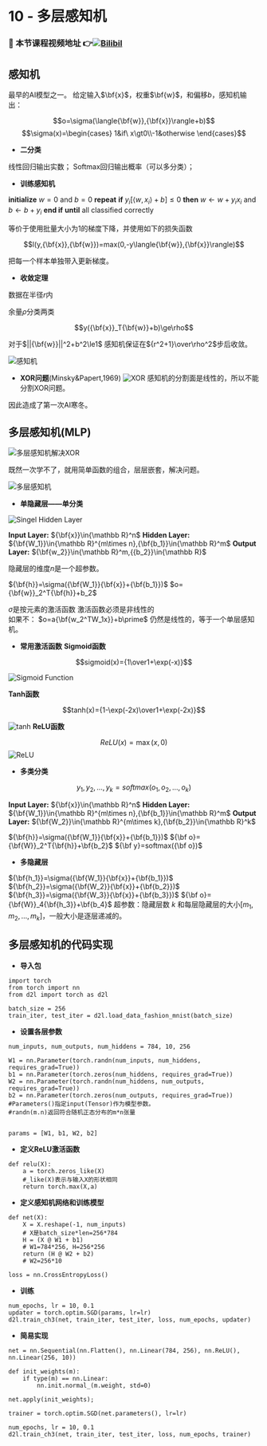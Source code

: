 # 10 - 多层感知机

### 🎦 本节课程视频地址 👉[![Bilibil](https://i1.hdslb.com/bfs/archive/6a42dfd892be9e959a264a9352e87478b0cac231.jpg@640w_400h_100Q_1c.webp)](https://www.bilibili.com/video/BV1hh411U7gn?spm_id_from=333.999.0.0)

## 感知机

最早的AI模型之一。
给定输入$\bf{x}$，权重$\bf{w}$，和偏移$b$，感知机输出：

$$o=\sigma(\langle{\bf{w}},{\bf{x}}\rangle+b)$$
$$\sigma(x)=\begin{cases}
1&if\ x\gt0\\-1&otherwise
\end{cases}$$

- **二分类**


线性回归输出实数；
Softmax回归输出概率（可以多分类）；

- **训练感知机**

**initialize** $w=0$ and $b=0$
**repeat**
    **if** $y_i[\langle{w,x_i}\rangle+b]\le0$ **then**
    $w\leftarrow w+y_ix_i$ and $b\leftarrow b+y_i$
    **end if**
**until** all classified correctly

等价于使用批量大小为1的梯度下降，并使用如下的损失函数

$$l(y,{\bf{x}},{\bf{w}})=max(0,-y\langle{\bf{w}},{\bf{x}}\rangle)$$

把每一个样本单独带入更新梯度。

- **收敛定理**

数据在半径$r$内

余量$\rho$分类两类

$$y({\bf{x}}_T{\bf{w}}+b)\ge\rho$$

对于$||{\bf{w}}||^2+b^2\le1$
感知机保证在${r^2+1}\over\rho^2$步后收敛。

![感知机](Images/感知机.jfif)


- **XOR问题**(Minsky&Papert,1969)
![XOR](Images/XOR.png)
感知机的分割面是线性的，所以不能分割XOR问题。

因此造成了第一次AI寒冬。

## 多层感知机(MLP)

![多层感知机解决XOR](Images/多层感知机.jpg)

既然一次学不了，就用简单函数的组合，层层嵌套，解决问题。

![多层感知机](Images/有隐藏层的感知机.gif)

- **单隐藏层——单分类**

![Singel Hidden Layer](Images/1_-eLjPY7UGSoQhSyW5qC6gw.gif)

**Input Layer:** ${\bf{x}}\in{\mathbb R}^n$
**Hidden Layer:** ${\bf{W_1}}\in{\mathbb R}^{m\times n},{\bf{b_1}}\in{\mathbb R}^m$
**Output Layer:** ${\bf{w_2}}\in{\mathbb R}^m,{{b_2}}\in{\mathbb R}$

隐藏层的维度$n$是一个超参数。

${\bf{h}}=\sigma({\bf{W_1}}{\bf{x}}+{\bf{b_1}})$
$o={\bf{w}}_2^T{\bf{h}}+b_2$

$\sigma$是按元素的激活函数
激活函数必须是非线性的  
如果不：
$o=a{\bf{w_2^TW_1x}}+b\prime$
仍然是线性的，等于一个单层感知机。
- **常用激活函数**
**Sigmoid函数**

$$sigmoid(x)={1\over1+\exp(-x)}$$

![Sigmoid Function](Images/SigmoidFunction.png)

**Tanh函数**

$$tanh(x)={1-\exp(-2x)\over1+\exp(-2x)}$$

![tanh](Images\tanh.png)
**ReLU函数**

$$ReLU(x)=\max(x,0)$$
![ReLU](Images\ReLU.png)

- **多类分类**

$$y_1,y_2,...,y_k=softmax(o_1,o_2,...,o_k)$$

**Input Layer:** ${\bf{x}}\in{\mathbb R}^n$
**Hidden Layer:** ${\bf{W_1}}\in{\mathbb R}^{m\times n},{\bf{b_1}}\in{\mathbb R}^m$
**Output Layer:** ${\bf{W_2}}\in{\mathbb R}^{m\times k},{\bf{b_2}}\in{\mathbb R}^k$

${\bf{h}}=\sigma({\bf{W_1}}{\bf{x}}+{\bf{b_1}})$
${\bf o}={\bf{W}}_2^T{\bf{h}}+\bf{b_2}$
${\bf y}=softmax({\bf o})$

- **多隐藏层**

${\bf{h_1}}=\sigma({\bf{W_1}}{\bf{x}}+{\bf{b_1}})$
${\bf{h_2}}=\sigma({\bf{W_2}}{\bf{x}}+{\bf{b_2}})$
${\bf{h_3}}=\sigma({\bf{W_3}}{\bf{x}}+{\bf{b_3}})$
${\bf o}={\bf{W}}_4{\bf{h_3}}+\bf{b_4}$
超参数：隐藏层数 $k$ 和每层隐藏层的大小$[m_1,m_2,...,m_k]$，一般大小是逐层递减的。
## 多层感知机的代码实现

- **导入包**

```
import torch
from torch import nn
from d2l import torch as d2l

batch_size = 256
train_iter, test_iter = d2l.load_data_fashion_mnist(batch_size)
```

-  **设置各层参数**

```
num_inputs, num_outputs, num_hiddens = 784, 10, 256

W1 = nn.Parameter(torch.randn(num_inputs, num_hiddens, requires_grad=True))
b1 = nn.Parameter(torch.zeros(num_hiddens, requires_grad=True))
W2 = nn.Parameter(torch.randn(num_hiddens, num_outputs, requires_grad=True))
b2 = nn.Parameter(torch.zeros(num_outputs, requires_grad=True))
#Parameters()指定input(Tensor)作为模型参数。
#randn(m.n)返回符合随机正态分布的m*n张量


params = [W1, b1, W2, b2]
```

- **定义ReLU激活函数**

```
def relu(X):
    a = torch.zeros_like(X)
    #_like(X)表示与输入X的形状相同
    return torch.max(X,a)
```

- **定义感知机网络和训练模型**

```
def net(X):
    X = X.reshape(-1, num_inputs)
    # X是batch_size*len=256*784
    H = (X @ W1 + b1)
    # W1=784*256, H=256*256
    return (H @ W2 + b2)
    # W2=256*10

loss = nn.CrossEntropyLoss()
```
- **训练**

```
num_epochs, lr = 10, 0.1
updater = torch.optim.SGD(params, lr=lr)
d2l.train_ch3(net, train_iter, test_iter, loss, num_epochs, updater)
```
- **简易实现**

```
net = nn.Sequential(nn.Flatten(), nn.Linear(784, 256), nn.ReLU(), nn.Linear(256, 10))

def init_weights(m):
    if type(m) == nn.Linear:
        nn.init.normal_(m.weight, std=0)
        
net.apply(init_weights);

trainer = torch.optim.SGD(net.parameters(), lr=lr)

num_epochs, lr = 10, 0.1
d2l.train_ch3(net, train_iter, test_iter, loss, num_epochs, trainer)
```